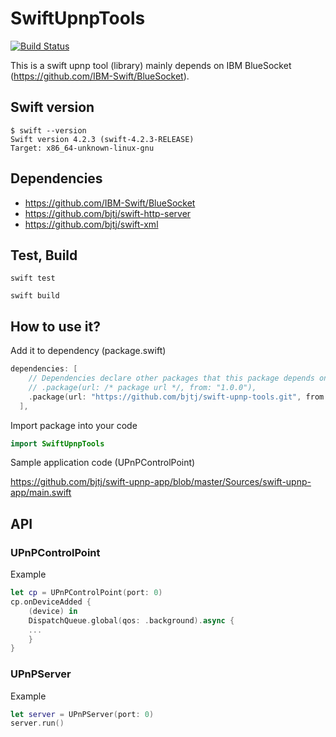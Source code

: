 # SwiftUpnpTools

[![Build Status](https://app.travis-ci.com/bjtj/swift-upnp-tools.svg?branch=master)](https://app.travis-ci.com/bjtj/swift-upnp-tools)

This is a swift upnp tool (library) mainly depends on IBM BlueSocket (https://github.com/IBM-Swift/BlueSocket).


## Swift version

```shell
$ swift --version
Swift version 4.2.3 (swift-4.2.3-RELEASE)
Target: x86_64-unknown-linux-gnu
```

## Dependencies

* https://github.com/IBM-Swift/BlueSocket
* https://github.com/bjtj/swift-http-server
* https://github.com/bjtj/swift-xml

## Test, Build

```shell
swift test
```

```shell
swift build
```

## How to use it?

Add it to dependency (package.swift)

```swift
dependencies: [
    // Dependencies declare other packages that this package depends on.
    // .package(url: /* package url */, from: "1.0.0"),
    .package(url: "https://github.com/bjtj/swift-upnp-tools.git", from: "0.1.6"),
  ],
```

Import package into your code

```swift
import SwiftUpnpTools
```

Sample application code (UPnPControlPoint)

https://github.com/bjtj/swift-upnp-app/blob/master/Sources/swift-upnp-app/main.swift

## API

### UPnPControlPoint

Example

```swift
let cp = UPnPControlPoint(port: 0)
cp.onDeviceAdded {
    (device) in
    DispatchQueue.global(qos: .background).async {
    ...
    }
}
```

### UPnPServer

Example

```swift
let server = UPnPServer(port: 0)
server.run()
```
